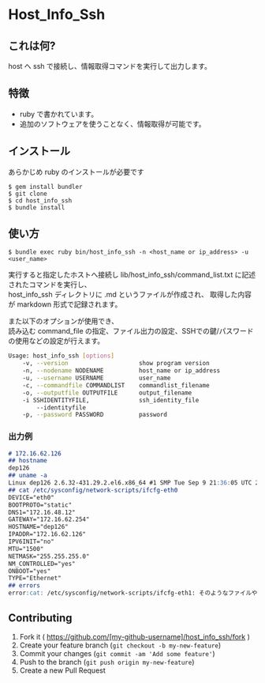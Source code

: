 # Host_Info_Ssh

## これは何?
host へ ssh で接続し、情報取得コマンドを実行して出力します。

## 特徴
- ruby で書かれています。
- 追加のソフトウェアを使うことなく、情報取得が可能です。

## インストール
あらかじめ ruby のインストールが必要です

    $ gem install bundler
    $ git clone 
    $ cd host_info_ssh
    $ bundle install

## 使い方

    $ bundle exec ruby bin/host_info_ssh -n <host_name or ip_address> -u <user_name>

実行すると指定したホストへ接続し lib/host_info_ssh/command_list.txt に記述されたコマンドを実行し、  
host_info_ssh ディレクトリに <hostname or ip_address>.md というファイルが作成され、
取得した内容が markdown 形式で記録されます。  
  
また以下のオプションが使用でき、  
読み込む command_file の指定、ファイル出力の設定、SSHでの鍵/パスワードの使用などの設定が行えます。

```bash
Usage: host_info_ssh [options]
    -v, --version                    show program version
    -n, --nodename NODENAME          host_name or ip_address
    -u, --username USERNAME          user_name
    -c, --commandfile COMMANDLIST    commandlist_filename
    -o, --outputfile OUTPUTFILE      output_filename
    -i SSHIDENTITYFILE,              ssh_identity_file
        --identityfile
    -p, --password PASSWORD          password
```

### 出力例

```markdown
# 172.16.62.126
## hostname  
dep126  
## uname -a  
Linux dep126 2.6.32-431.29.2.el6.x86_64 #1 SMP Tue Sep 9 21:36:05 UTC 2014 x86_64 x86_64 x86_64 GNU/Linux  
## cat /etc/sysconfig/network-scripts/ifcfg-eth0  
DEVICE="eth0"  
BOOTPROTO="static"  
DNS1="172.16.48.12"  
GATEWAY="172.16.62.254"  
HOSTNAME="dep126"  
IPADDR="172.16.62.126"  
IPV6INIT="no"  
MTU="1500"  
NETMASK="255.255.255.0"  
NM_CONTROLLED="yes"  
ONBOOT="yes"  
TYPE="Ethernet"  
## errors
error:cat: /etc/sysconfig/network-scripts/ifcfg-eth1: そのようなファイルやディレクトリはありません
```

## Contributing

1. Fork it ( https://github.com/[my-github-username]/host_info_ssh/fork )
2. Create your feature branch (`git checkout -b my-new-feature`)
3. Commit your changes (`git commit -am 'Add some feature'`)
4. Push to the branch (`git push origin my-new-feature`)
5. Create a new Pull Request
